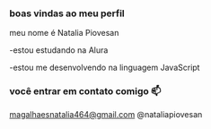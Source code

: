 ### boas vindas ao meu perfil 

meu nome é Natalia Piovesan

-estou estudando na Alura

-estou me desenvolvendo na linguagem JavaScript

### você entrar em contato comigo 📫

magalhaesnatalia464@gmail.com
@nataliapiovesan

